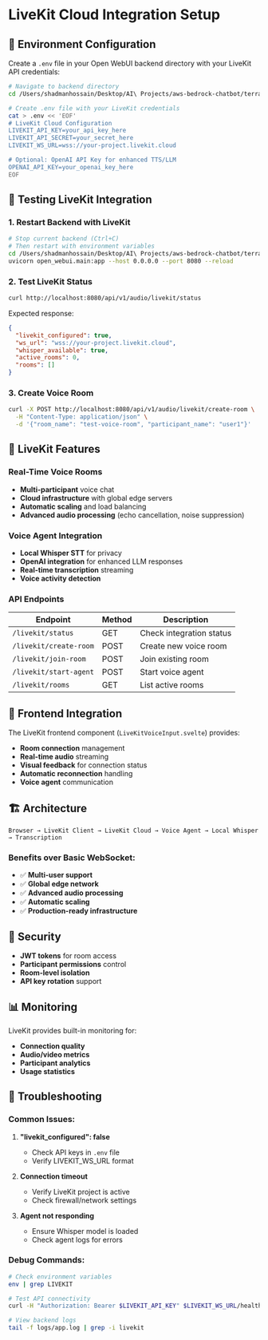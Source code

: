 # LiveKit Cloud Integration Setup

## 🔑 Environment Configuration

Create a `.env` file in your Open WebUI backend directory with your LiveKit API credentials:

```bash
# Navigate to backend directory
cd /Users/shadmanhossain/Desktop/AI\ Projects/aws-bedrock-chatbot/terraform/assets/open-webui/backend

# Create .env file with your LiveKit credentials
cat > .env << 'EOF'
# LiveKit Cloud Configuration
LIVEKIT_API_KEY=your_api_key_here
LIVEKIT_API_SECRET=your_secret_here
LIVEKIT_WS_URL=wss://your-project.livekit.cloud

# Optional: OpenAI API Key for enhanced TTS/LLM
OPENAI_API_KEY=your_openai_key_here
EOF
```

## 🚀 Testing LiveKit Integration

### 1. Restart Backend with LiveKit
```bash
# Stop current backend (Ctrl+C)
# Then restart with environment variables
cd /Users/shadmanhossain/Desktop/AI\ Projects/aws-bedrock-chatbot/terraform/assets/open-webui/backend
uvicorn open_webui.main:app --host 0.0.0.0 --port 8080 --reload
```

### 2. Test LiveKit Status
```bash
curl http://localhost:8080/api/v1/audio/livekit/status
```

Expected response:
```json
{
  "livekit_configured": true,
  "ws_url": "wss://your-project.livekit.cloud",
  "whisper_available": true,
  "active_rooms": 0,
  "rooms": []
}
```

### 3. Create Voice Room
```bash
curl -X POST http://localhost:8080/api/v1/audio/livekit/create-room \
  -H "Content-Type: application/json" \
  -d '{"room_name": "test-voice-room", "participant_name": "user1"}'
```

## 🎯 LiveKit Features

### Real-Time Voice Rooms
- **Multi-participant** voice chat
- **Cloud infrastructure** with global edge servers
- **Automatic scaling** and load balancing
- **Advanced audio processing** (echo cancellation, noise suppression)

### Voice Agent Integration
- **Local Whisper STT** for privacy
- **OpenAI integration** for enhanced LLM responses
- **Real-time transcription** streaming
- **Voice activity detection**

### API Endpoints

| Endpoint | Method | Description |
|----------|--------|-------------|
| `/livekit/status` | GET | Check integration status |
| `/livekit/create-room` | POST | Create new voice room |
| `/livekit/join-room` | POST | Join existing room |
| `/livekit/start-agent` | POST | Start voice agent |
| `/livekit/rooms` | GET | List active rooms |

## 🔧 Frontend Integration

The LiveKit frontend component (`LiveKitVoiceInput.svelte`) provides:

- **Room connection** management
- **Real-time audio** streaming
- **Visual feedback** for connection status
- **Automatic reconnection** handling
- **Voice agent** communication

## 🏗️ Architecture

```
Browser → LiveKit Client → LiveKit Cloud → Voice Agent → Local Whisper → Transcription
```

### Benefits over Basic WebSocket:
- ✅ **Multi-user support**
- ✅ **Global edge network**
- ✅ **Advanced audio processing**
- ✅ **Automatic scaling**
- ✅ **Production-ready infrastructure**

## 🔐 Security

- **JWT tokens** for room access
- **Participant permissions** control
- **Room-level isolation**
- **API key rotation** support

## 📊 Monitoring

LiveKit provides built-in monitoring for:
- **Connection quality**
- **Audio/video metrics**
- **Participant analytics**
- **Usage statistics**

## 🚨 Troubleshooting

### Common Issues:

1. **"livekit_configured": false**
   - Check API keys in `.env` file
   - Verify LIVEKIT_WS_URL format

2. **Connection timeout**
   - Verify LiveKit project is active
   - Check firewall/network settings

3. **Agent not responding**
   - Ensure Whisper model is loaded
   - Check agent logs for errors

### Debug Commands:
```bash
# Check environment variables
env | grep LIVEKIT

# Test API connectivity
curl -H "Authorization: Bearer $LIVEKIT_API_KEY" $LIVEKIT_WS_URL/health

# View backend logs
tail -f logs/app.log | grep -i livekit
```
